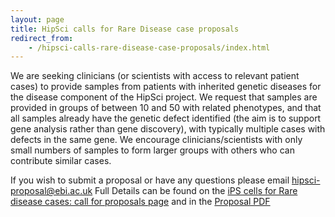 ```yaml
---
layout: page
title: HipSci calls for Rare Disease case proposals
redirect_from:
    - /hipsci-calls-rare-disease-case-proposals/index.html
---
```


We are seeking clinicians (or scientists with access to relevant patient cases)
to provide samples from patients with inherited genetic diseases for the
disease component of the HipSci project. We request that samples are provided
in groups of between 10 and 50 with related phenotypes, and that all samples
already have the genetic defect identified (the aim is to support gene analysis
rather than gene discovery), with typically multiple cases with defects in the
same gene. We encourage clinicians/scientists with only small numbers of
samples to form larger groups with others who can contribute similar cases.

If you wish to submit a proposal or have any questions please email
[hipsci-proposal@ebi.ac.uk](mailto:hipsci-proposal@ebi.ac.uk)
Full Details can be found on the [iPS cells for Rare
disease cases: call for proposals page](/ips-cells-rare-disease-cases-call-proposals)
and in the [Proposal PDF](/documents/HipSci_Rare_call_for_proposals_March2014.pdf)
